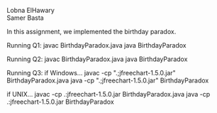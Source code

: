 Lobna ElHawary	
Samer Basta

In this assignment, we implemented the birthday paradox.


Running Q1: 
javac BirthdayParadox.java
java BirthdayParadox

Running Q2: 
javac BirthdayParadox.java
java BirthdayParadox

Running Q3:
if Windows...
javac -cp ".;jfreechart-1.5.0.jar" BirthdayParadox.java
java -cp ".;jfreechart-1.5.0.jar" BirthdayParadox

if UNIX...
javac -cp .:jfreechart-1.5.0.jar BirthdayParadox.java
java -cp .:jfreechart-1.5.0.jar BirthdayParadox



